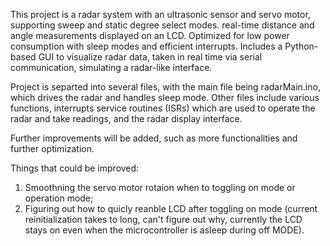 This project is a radar system with an ultrasonic sensor and servo motor, supporting sweep
and static degree select modes. real-time distance and angle measurements
displayed on an LCD. Optimized for low power consumption with sleep modes and
efficient interrupts. Includes a Python-based GUI to visualize radar data, taken in real 
time via serial communication, simulating a radar-like interface.

Project is separted into several files, with the main file being radarMain.ino, 
which drives the radar and handles sleep mode. Other files include various 
functions, interrupts service routines (ISRs) which are used to operate the
radar and take readings, and the radar display interface.

Further improvements will be added, such as more functionalities and further
optimization.

Things that could be improved:
1. Smoothning the servo motor rotaion when to toggling on mode or operation mode;
2. Figuring out how to quicly reanble LCD after toggling on mode (current reinitialization
takes to long, can't figure out why, currently the LCD stays on even when the microcontroller
is asleep during off MODE).
